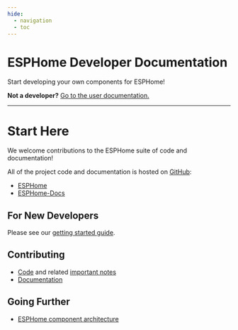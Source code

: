 ```yaml
---
hide:
  - navigation
  - toc
---
```


# ESPHome Developer Documentation

Start developing your own components for ESPHome!

**Not a developer?** [Go to the user documentation.](https://esphome.io)

---

# Start Here

We welcome contributions to the ESPHome suite of code and documentation!

All of the project code and documentation is hosted on [GitHub](https://github.com):

- [ESPHome](https://github.com/esphome/esphome)
- [ESPHome-Docs](https://github.com/esphome/esphome-docs)

## For New Developers

Please see our [getting started guide](contributing/getting-started).

## Contributing

- [Code](contributing/code) and related [important notes](contributing/code-notes)
- [Documentation](contributing/docs)

## Going Further

- [ESPHome component architecture](architecture/components)
